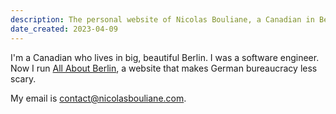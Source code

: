 ```yaml
---
description: The personal website of Nicolas Bouliane, a Canadian in Berlin.
date_created: 2023-04-09
---
```


I'm a Canadian who lives in big, beautiful Berlin. I was a software engineer. Now I run [All About Berlin](https://allaboutberlin.com), a website that makes German bureaucracy less scary.

My email is <contact@nicolasbouliane.com>.

